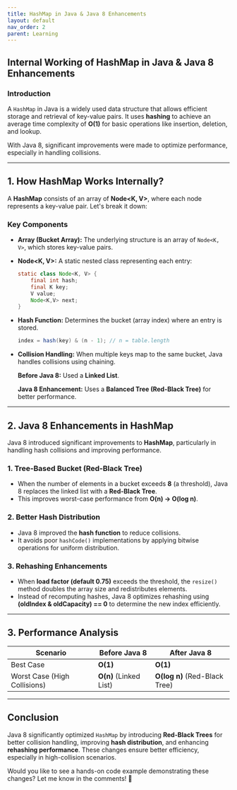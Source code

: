 ```yaml
---
title: HashMap in Java & Java 8 Enhancements
layout: default
nav_order: 2
parent: Learning
---
```

## **Internal Working of HashMap in Java & Java 8 Enhancements**

### **Introduction**
A `HashMap` in Java is a widely used data structure that allows efficient storage and retrieval of key-value pairs. It uses **hashing** to achieve an average time complexity of **O(1)** for basic operations like insertion, deletion, and lookup.

With Java 8, significant improvements were made to optimize performance, especially in handling collisions.

---
## **1. How HashMap Works Internally?**

A **HashMap** consists of an array of **Node<K, V>**, where each node represents a key-value pair. Let's break it down:

### **Key Components**

- **Array (Bucket Array):** The underlying structure is an array of `Node<K, V>`, which stores key-value pairs.
- **Node<K, V>:** A static nested class representing each entry:
  
  ```java
  static class Node<K, V> {
      final int hash;
      final K key;
      V value;
      Node<K,V> next;
  }
  ```

- **Hash Function:** Determines the bucket (array index) where an entry is stored.
  
  ```java
  index = hash(key) & (n - 1); // n = table.length
  ```
  
- **Collision Handling:** When multiple keys map to the same bucket, Java handles collisions using chaining.
  
  **Before Java 8:** Used a **Linked List**.
  
  **Java 8 Enhancement:** Uses a **Balanced Tree (Red-Black Tree)** for better performance.

---
## **2. Java 8 Enhancements in HashMap**

Java 8 introduced significant improvements to **HashMap**, particularly in handling hash collisions and improving performance.

### **1. Tree-Based Bucket (Red-Black Tree)**
- When the number of elements in a bucket exceeds **8** (a threshold), Java 8 replaces the linked list with a **Red-Black Tree**.
- This improves worst-case performance from **O(n) → O(log n)**.

### **2. Better Hash Distribution**
- Java 8 improved the **hash function** to reduce collisions.
- It avoids poor `hashCode()` implementations by applying bitwise operations for uniform distribution.

### **3. Rehashing Enhancements**
- When **load factor (default 0.75)** exceeds the threshold, the `resize()` method doubles the array size and redistributes elements.
- Instead of recomputing hashes, Java 8 optimizes rehashing using **(oldIndex & oldCapacity) == 0** to determine the new index efficiently.

---
## **3. Performance Analysis**

| Scenario | Before Java 8 | After Java 8 |
|----------|--------------|-------------|
| Best Case | **O(1)** | **O(1)** |
| Worst Case (High Collisions) | **O(n)** (Linked List) | **O(log n)** (Red-Black Tree) |

---
## **Conclusion**
Java 8 significantly optimized `HashMap` by introducing **Red-Black Trees** for better collision handling, improving **hash distribution**, and enhancing **rehashing performance**. These changes ensure better efficiency, especially in high-collision scenarios.

Would you like to see a hands-on code example demonstrating these changes? Let me know in the comments! 🚀

